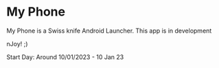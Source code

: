 
# My Phone
My Phone is a Swiss knife Android Launcher.
This app is in development

nJoy! ;)

Start Day: Around 10/01/2023 - 10 Jan 23
